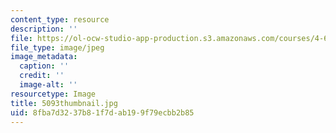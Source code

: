 ```yaml
---
content_type: resource
description: ''
file: https://ol-ocw-studio-app-production.s3.amazonaws.com/courses/4-614-religious-architecture-and-islamic-cultures-fall-2002/8fba7d3237b81f7dab199f79ecbb2b85_5093thumbnail.jpg
file_type: image/jpeg
image_metadata:
  caption: ''
  credit: ''
  image-alt: ''
resourcetype: Image
title: 5093thumbnail.jpg
uid: 8fba7d32-37b8-1f7d-ab19-9f79ecbb2b85
---
```

